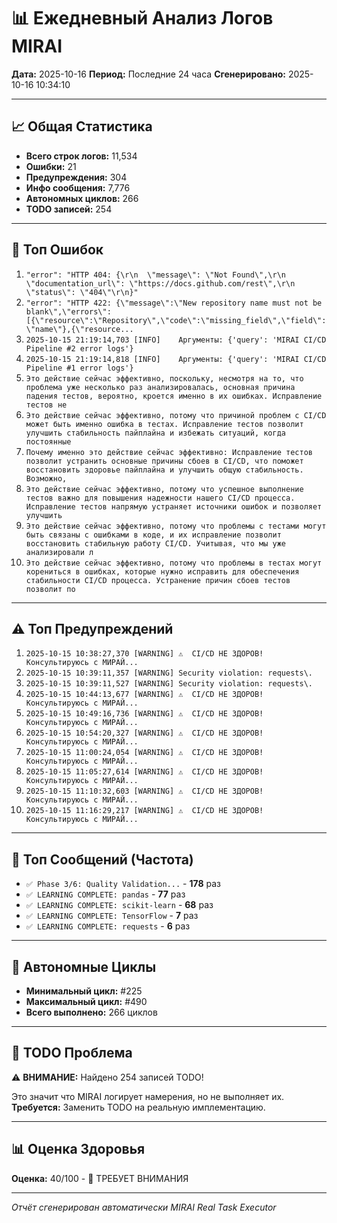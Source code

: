 # 📊 Ежедневный Анализ Логов MIRAI

**Дата:** 2025-10-16
**Период:** Последние 24 часа
**Сгенерировано:** 2025-10-16 10:34:10

---

## 📈 Общая Статистика

- **Всего строк логов:** 11,534
- **Ошибки:** 21
- **Предупреждения:** 304
- **Инфо сообщения:** 7,776
- **Автономных циклов:** 266
- **TODO записей:** 254

---

## 🔴 Топ Ошибок

1. `"error": "HTTP 404: {\r\n  \"message\": \"Not Found\",\r\n  \"documentation_url\": \"https://docs.github.com/rest\",\r\n  \"status\": \"404\"\r\n}"`
2. `"error": "HTTP 422: {\"message\":\"New repository name must not be blank\",\"errors\":[{\"resource\":\"Repository\",\"code\":\"missing_field\",\"field\":\"name\"},{\"resource...`
3. `2025-10-15 21:19:14,703 [INFO]    Аргументы: {'query': 'MIRAI CI/CD Pipeline #2 error logs'}`
4. `2025-10-15 21:19:14,818 [INFO]    Аргументы: {'query': 'MIRAI CI/CD Pipeline #1 error logs'}`
5. `Это действие сейчас эффективно, поскольку, несмотря на то, что проблема уже несколько раз анализировалась, основная причина падения тестов, вероятно, кроется именно в их ошибках. Исправление тестов не`
6. `Это действие сейчас эффективно, потому что причиной проблем с CI/CD может быть именно ошибка в тестах. Исправление тестов позволит улучшить стабильность пайплайна и избежать ситуаций, когда постоянные`
7. `Почему именно это действие сейчас эффективно: Исправление тестов позволит устранить основные причины сбоев в CI/CD, что поможет восстановить здоровье пайплайна и улучшить общую стабильность. Возможно,`
8. `Это действие сейчас эффективно, потому что успешное выполнение тестов важно для повышения надежности нашего CI/CD процесса. Исправление тестов напрямую устраняет источники ошибок и позволяет улучшить `
9. `Это действие сейчас эффективно, потому что проблемы с тестами могут быть связаны с ошибками в коде, и их исправление позволит восстановить стабильную работу CI/CD. Учитывая, что мы уже анализировали л`
10. `Это действие сейчас эффективно, потому что проблемы в тестах могут корениться в ошибках, которые нужно исправить для обеспечения стабильности CI/CD процесса. Устранение причин сбоев тестов позволит по`

---

## ⚠️ Топ Предупреждений

1. `2025-10-15 10:38:27,370 [WARNING] ⚠️  CI/CD НЕ ЗДОРОВ! Консультируюсь с МИРАЙ...`
2. `2025-10-15 10:39:11,357 [WARNING] Security violation: requests\.`
3. `2025-10-15 10:39:11,527 [WARNING] Security violation: requests\.`
4. `2025-10-15 10:44:13,677 [WARNING] ⚠️  CI/CD НЕ ЗДОРОВ! Консультируюсь с МИРАЙ...`
5. `2025-10-15 10:49:16,736 [WARNING] ⚠️  CI/CD НЕ ЗДОРОВ! Консультируюсь с МИРАЙ...`
6. `2025-10-15 10:54:20,327 [WARNING] ⚠️  CI/CD НЕ ЗДОРОВ! Консультируюсь с МИРАЙ...`
7. `2025-10-15 11:00:24,054 [WARNING] ⚠️  CI/CD НЕ ЗДОРОВ! Консультируюсь с МИРАЙ...`
8. `2025-10-15 11:05:27,614 [WARNING] ⚠️  CI/CD НЕ ЗДОРОВ! Консультируюсь с МИРАЙ...`
9. `2025-10-15 11:10:32,603 [WARNING] ⚠️  CI/CD НЕ ЗДОРОВ! Консультируюсь с МИРАЙ...`
10. `2025-10-15 11:16:29,217 [WARNING] ⚠️  CI/CD НЕ ЗДОРОВ! Консультируюсь с МИРАЙ...`

---

## 💬 Топ Сообщений (Частота)

- `✅ Phase 3/6: Quality Validation...` - **178** раз
- `✅ LEARNING COMPLETE: pandas` - **77** раз
- `✅ LEARNING COMPLETE: scikit-learn` - **68** раз
- `✅ LEARNING COMPLETE: TensorFlow` - **7** раз
- `✅ LEARNING COMPLETE: requests` - **6** раз

---

## 🔄 Автономные Циклы

- **Минимальный цикл:** #225
- **Максимальный цикл:** #490
- **Всего выполнено:** 266 циклов

---

## 🚨 TODO Проблема

⚠️ **ВНИМАНИЕ:** Найдено 254 записей TODO!

Это значит что MIRAI логирует намерения, но не выполняет их.
**Требуется:** Заменить TODO на реальную имплементацию.

---

## 📊 Оценка Здоровья

**Оценка:** 40/100 - 🔴 ТРЕБУЕТ ВНИМАНИЯ

---

*Отчёт сгенерирован автоматически MIRAI Real Task Executor*
